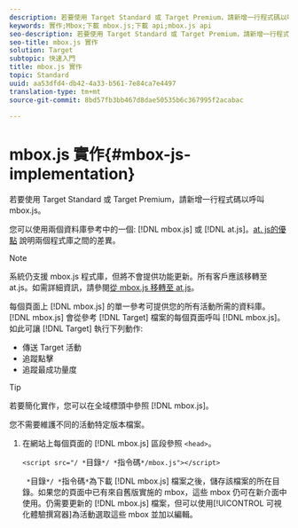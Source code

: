 ```yaml
---
description: 若要使用 Target Standard 或 Target Premium，請新增一行程式碼以呼叫 mbox.js。
keywords: 實作;Mbox;下載 mbox.js;下載 api;mbox.js api
seo-description: 若要使用 Target Standard 或 Target Premium，請新增一行程式碼以呼叫 mbox.js。
seo-title: mbox.js 實作
solution: Target
subtopic: 快速入門
title: mbox.js 實作
topic: Standard
uuid: aa53dfd4-db42-4a33-b561-7e84ca7e4497
translation-type: tm+mt
source-git-commit: 8bd57fb3bb467d8dae50535b6c367995f2acabac

---
```



# mbox.js 實作{#mbox-js-implementation}

若要使用 Target Standard 或 Target Premium，請新增一行程式碼以呼叫 mbox.js。

您可以使用兩個資料庫參考中的一個: [!DNL mbox.js] 或 [!DNL at.js]。[at. js的優點](/help/c-implementing-target/c-implementing-target-for-client-side-web/t-mbox-download/c-target-atjs-implementation/target-atjs-implementation.md#benefits) 說明兩個程式庫之間的差異。

>[!NOTE]
>
>系統仍支援 mbox.js 程式庫，但將不會提供功能更新。所有客戶應該移轉至 at.js。如需詳細資訊，請參閱[從 mbox.js 移轉至 at.js](../../../c-implementing-target/c-implementing-target-for-client-side-web/t-mbox-download/c-target-atjs-implementation/target-migrate-atjs.md#task_DE55DCE9AC2F49728395665DE1B1E6EA)。

每個頁面上 [!DNL mbox.js] 的單一參考可提供您的所有活動所需的資料庫。[!DNL mbox.js] 會從參考 [!DNL Target] 檔案的每個頁面呼叫 [!DNL mbox.js]。如此可讓 [!DNL Target] 執行下列動作:

* 傳送 Target 活動
* 追蹤點擊
* 追蹤最成功量度

>[!TIP]
>
>若要簡化實作，您可以在全域標頭中參照 [!DNL mbox.js]。

您不需要維護不同的活動特定版本檔案。

1. 在網站上每個頁面的 [!DNL mbox.js] 區段參照 `<head>`。

   `<script src="/ *`目錄`*/ *`指令碼`*/mbox.js"></script>`

   ` *`目錄`*/ *`指令碼`*`為下載 [!DNL mbox.js] 檔案之後，儲存該檔案的所在目錄。如果您的頁面中已有來自舊版實施的 mbox，這些 mbox 仍可在新介面中使用。仍需要更新的 [!DNL mbox.js] 檔案，但可以使用[!UICONTROL 可視化體驗撰寫器]為活動選取這些 mbox 並加以編輯。